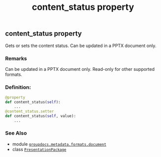 ﻿---
title: content_status property
second_title: GroupDocs.Metadata for Python via .NET API References
description: 
type: docs
url: /python-net/groupdocs.metadata.formats.document/presentationpackage/content_status/
is_root: false
weight: 200
---

## content_status property


Gets or sets the content status. Can be updated in a PPTX document only.

### Remarks 


Can be updated in a PPTX document only. Read-only for other supported formats.
### Definition:
```python
@property
def content_status(self):
    ...
@content_status.setter
def content_status(self, value):
    ...
```

### See Also
* module [`groupdocs.metadata.formats.document`](../../)
* class [`PresentationPackage`](/metadata/python-net/groupdocs.metadata.formats.document/presentationpackage)
